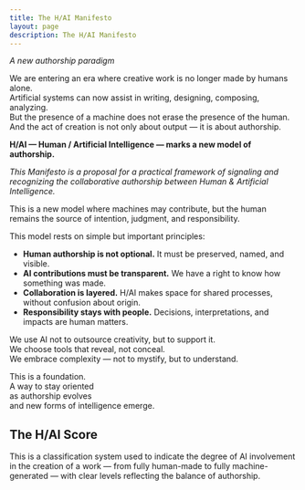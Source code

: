 ```yaml
---
title: The H/AI Manifesto
layout: page
description: The H/AI Manifesto
---
```


*A new authorship paradigm*

We are entering an era where creative work is no longer made by humans alone.  
Artificial systems can now assist in writing, designing, composing, analyzing.  
But the presence of a machine does not erase the presence of the human.  
And the act of creation is not only about output — it is about authorship.

**H/AI — Human / Artificial Intelligence — marks a new model of authorship.**
 

*This Manifesto is a proposal for a practical framework of signaling and recognizing the collaborative authorship between Human & Artificial Intelligence.*
 

This is a new model where machines may contribute,
but the human remains the source of intention, judgment, and responsibility.

This model rests on simple but important principles:

- **Human authorship is not optional.** It must be preserved, named, and visible.  
- **AI contributions must be transparent.** We have a right to know how something was made.  
- **Collaboration is layered.** H/AI makes space for shared processes, without confusion about origin.
- **Responsibility stays with people.** Decisions, interpretations, and impacts are human matters.

We use AI not to outsource creativity, but to support it.  
We choose tools that reveal, not conceal.  
We embrace complexity — not to mystify, but to understand.  

This is a foundation.  
A way to stay oriented  
as authorship evolves  
and new forms of intelligence emerge.


<h2 class="title">The H/AI Score</h2>

This is a classification system used to indicate the degree of AI involvement in the creation of a work — from fully human-made to fully machine-generated — with clear levels reflecting the balance of authorship.
